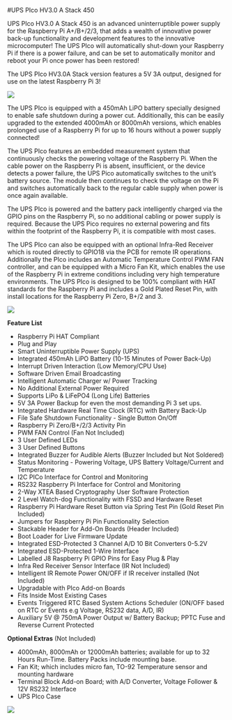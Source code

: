 #UPS PIco HV3.0 A Stack 450

UPS PIco HV3.0 A Stack 450 is an advanced uninterruptible power supply for the Raspberry Pi A+/B+/2/3, that adds a wealth of innovative power back-up functionality and development features to the innovative microcomputer! The UPS PIco will automatically shut-down your Raspberry Pi if there is a power failure, and can be set to automatically monitor and reboot your Pi once power has been restored!

The UPS PIco HV3.0A Stack version features a 5V 3A output, designed for use on the latest Raspberry Pi 3!

![](https://www.modmypi.com/image/data/rpi-products/breakout-boards/modmypi/pico/update-2/DSC_0794.jpg)

The UPS PIco is equipped with a 450mAh LiPO battery specially designed to enable safe shutdown during a power cut. Additionally, this can be easily upgraded to the extended 4000mAh or 8000mAh versions, which enables prolonged use of a Raspberry Pi for up to 16 hours without a power supply connected!

The UPS PIco features an embedded measurement system that continuously checks the powering voltage of the Raspberry Pi. When the cable power on the Raspberry Pi is absent, insufficient, or the device detects a power failure, the UPS Pico automatically switches to the unit’s battery source. The module then continues to check the voltage on the Pi and switches automatically back to the regular cable supply when power is once again available.

The UPS PIco is powered and the battery pack intelligently charged via the GPIO pins on the Raspberry Pi, so no additional cabling or power supply is required. Because the UPS Pico requires no external powering and fits within the footprint of the Raspberry Pi, it is compatible with most cases.

The UPS PIco can also be equipped with an optional Infra-Red Receiver which is routed directly to GPIO18 via the PCB for remote IR operations. Additionally the PIco includes an Automatic Temperature Control PWM FAN controller, and can be equipped with a Micro Fan Kit, which enables the use of the Raspberry Pi in extreme conditions including very high temperature environments. The UPS PIco is designed to be 100% compliant with HAT standards for the Raspberry Pi and includes a Gold Plated Reset Pin, with install locations for the Raspberry Pi Zero, B+/2 and 3.

![](https://www.modmypi.com/image/data/rpi-products/breakout-boards/modmypi/pico/update-2/ups-pico-stack.png)

**Feature List**

* Raspberry Pi HAT Compliant
* Plug and Play
* Smart Uninterruptible Power Supply (UPS)
* Integrated 450mAh LiPO Battery (10-15 Minutes of Power Back-Up)
* Interrupt Driven Interaction (Low Memory/CPU Use)
* Software Driven Email Broadcasting
* Intelligent Automatic Charger w/ Power Tracking
* No Additional External Power Required
* Supports LiPo & LiFePO4 (Long Life) Batteries
* 5V 3A Power Backup for even the most demanding Pi 3 set ups.
* Integrated Hardware Real Time Clock (RTC) with Battery Back-Up
* File Safe Shutdown Functionality - Single Button On/Off
* Raspberry Pi Zero/B+/2/3 Activity Pin
* PWM FAN Control (Fan Not Included)
* 3 User Defined LEDs
* 3 User Defined Buttons
* Integrated Buzzer for Audible Alerts (Buzzer Included but Not Soldered)
* Status Monitoring - Powering Voltage, UPS Battery Voltage/Current and Temperature
* I2C PICo Interface for Control and Monitoring
* RS232 Raspberry Pi Interface for Control and Monitoring
* 2-Way XTEA Based Cryptography User Software Protection
* 2 Level  Watch-dog Functionality with FSSD and Hardware Reset
* Raspberry Pi Hardware Reset Button via Spring Test Pin (Gold Reset Pin Included)
* Jumpers for Raspberry Pi  Pin Functionality Selection
* Stackable Header for Add-On Boards (Header Included)
* Boot Loader for Live Firmware Update
* Integrated ESD-Protected 3 Channel A/D 10 Bit Converters 0-5.2V
* Integrated ESD-Protected 1-Wire Interface
* Labelled J8 Raspberry Pi GPIO Pins for Easy Plug & Play
* Infra Red Receiver Sensor Interface (IR Not Included)
* Intelligent IR Remote Power ON/OFF if IR receiver installed (Not Included)
* Upgradable with PIco Add-on Boards
* Fits Inside Most Existing Cases
* Events Triggered RTC Based System Actions Scheduler (ON/OFF based on RTC or Events e.g Voltage, RS232 data, A/D, IR)
* Auxiliary 5V @ 750mA Power Output w/ Battery Backup; PPTC Fuse and Reverse Current Protected

**Optional Extras** (Not Included)

* 4000mAh, 8000mAh or 12000mAh batteries; available for up to 32 Hours Run-Time. Battery Packs include mounting base.
* Fan Kit; which includes micro fan, TO-92 Temperature sensor and mounting hardware
* Terminal Block Add-on Board; with A/D Converter, Voltage Follower & 12V RS232 Interface
* UPS PIco Case

![](https://www.modmypi.com/image/data/git/ups-pico/pico-wiki-3.jpg)